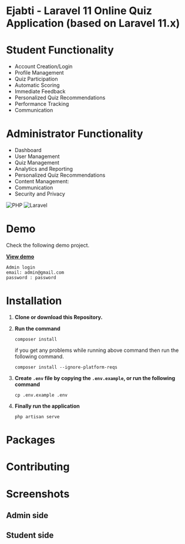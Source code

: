 # Ejabti - Laravel 11 Online Quiz Application (based on Laravel 11.x)

# Student Functionality
- Account Creation/Login
- Profile Management
- Quiz Participation
- Automatic Scoring
- Immediate Feedback
- Personalized Quiz Recommendations
- Performance Tracking
- Communication

# Administrator Functionality
- Dashboard
- User Management
- Quiz Management
- Analytics and Reporting
- Personalized Quiz Recommendations
- Content Management:
- Communication
- Security and Privacy


![PHP](https://img.shields.io/badge/PHP-777BB4?style=for-the-badge&logo=php&logoColor=white)
![Laravel](https://img.shields.io/badge/Laravel-FF2D20?style=for-the-badge&logo=laravel&logoColor=white)

# Demo
Check the following demo project.

**[View demo]()**


```
Admin login
email: admin@gmail.com
password : password
```

# Installation

1. **Clone or download this Repository.**
2. **Run the command**
   ```
   composer install
   ```
   if you get any problems while running above command then run the following command.
   ```
   composer install --ignore-platform-reqs
   ```

3. **Create `.env` file by copying the `.env.example`, or run the following command**
   ```
   cp .env.example .env
   ```
4. **Finally run the application**
   ```
   php artisan serve
   ```


# Packages

# Contributing

# Screenshots

## Admin side

## Student side
